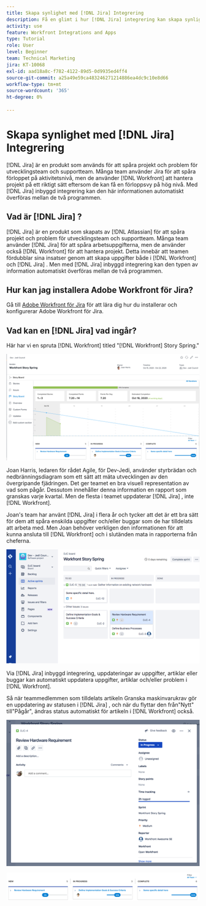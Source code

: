 ```yaml
---
title: Skapa synlighet med [!DNL Jira] Integrering
description: Få en glimt i hur [!DNL Jira] integrering kan skapa synlighet i vad ditt team gör.
activity: use
feature: Workfront Integrations and Apps
type: Tutorial
role: User
level: Beginner
team: Technical Marketing
jira: KT-10068
exl-id: aad18a8c-f782-4122-89d5-0d9935ed4ff4
source-git-commit: a25a49e59ca483246271214886ea4dc9c10e8d66
workflow-type: tm+mt
source-wordcount: '365'
ht-degree: 0%

---
```


# Skapa synlighet med [!DNL Jira] Integrering

[!DNL Jira]  är en produkt som används för att spåra projekt och problem för utvecklingsteam och supportteam. Många team använder Jira för att spåra förloppet på aktivitetsnivå, men de använder [!DNL Workfront] att hantera projekt på ett riktigt sätt eftersom de kan få en förloppsvy på hög nivå. Med [!DNL Jira]  inbyggd integrering kan den här informationen automatiskt överföras mellan de två programmen.

## Vad är [!DNL Jira] ?

[!DNL Jira]  är en produkt som skapats av [!DNL Atlassian] för att spåra projekt och problem för utvecklingsteam och supportteam. Många team använder [!DNL Jira]  för att spåra arbetsuppgifterna, men de använder också [!DNL Workfront] för att hantera projekt. Detta innebär att teamen fördubblar sina insatser genom att skapa uppgifter både i [!DNL Workfront] och [!DNL Jira] . Men med [!DNL Jira]  inbyggd integrering kan den typen av information automatiskt överföras mellan de två programmen.

## Hur kan jag installera Adobe Workfront för Jira?

Gå till [Adobe Workfront för Jira](https://experienceleague.adobe.com/docs/workfront/using/adobe-workfront-integrations/workfront-for-jira/workfront-for-jira.html?lang=en) för att lära dig hur du installerar och konfigurerar Adobe Workfront för Jira.

## Vad kan en [!DNL Jira]  vad ingår?

Här har vi en spruta [!DNL Workfront] titled &quot;[!DNL Workfront] Story Spring.&quot;

![Storyboard-diagram](assets/Jira01.png)

Joan Harris, ledaren för rådet Agile, för Dev-Jedi, använder styrbrädan och nedbränningsdiagram som ett sätt att mäta utvecklingen av den övergripande fjädringen. Det ger teamet en bra visuell representation av vad som pågår. Dessutom innehåller denna information en rapport som granskas varje kvartal. Men de flesta i teamet uppdaterar [!DNL Jira] , inte [!DNL Workfront].

Joan&#39;s team har använt [!DNL Jira]  i flera år och tycker att det är ett bra sätt för dem att spåra enskilda uppgifter och/eller buggar som de har tilldelats att arbeta med. Men Joan behöver verkligen den informationen för att kunna ansluta till [!DNL Workfront] och i slutänden mata in rapporterna från cheferna.

![Jira Storyboard](assets/Jira02.png)

Via [!DNL Jira]  inbyggd integrering, uppdateringar av uppgifter, artiklar eller buggar kan automatiskt uppdatera uppgifter, artiklar och/eller problem i [!DNL Workfront].

Så när teammedlemmen som tilldelats artikeln Granska maskinvarukrav gör en uppdatering av statusen i [!DNL Jira] , och när du flyttar den från&quot;Nytt&quot; till&quot;Pågår&quot;, ändras status automatiskt för artikeln i [!DNL Workfront] också.

![Jira statussida](assets/Jira03.png)

![Statuskolumner](assets/Jira04.png)

